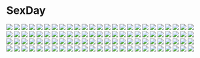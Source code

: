 # SexDay
![](https://konachan.com/jpeg/15c3f611a86cbe2a5fbd106883f47e84/Konachan.com%20-%20118550%202girls%20alice_margatroid%20autumn%20book%20boots%20cream_%28nipakupa%29%20dress%20grass%20kirisame_marisa%20leaves%20touhou%20tree.jpg)
![](https://konachan.com/image/9a1fb34819be029ddb020e0bd11d4782/Konachan.com%20-%20261334%20breast_hold%20breasts%20brown_hair%20censored%20fellatio%20game_cg%20gym_uniform%20hatachi%20paizuri%20penis%20short_hair%20tagme_%28character%29.jpg)
![](https://konachan.com/image/7345e72ed97579310ffafb9008969cb8/Konachan.com%20-%20142304%20blue_hair%20boots%20dress%20hat%20hinanawi_tenshi%20long_hair%20red_eyes%20skirt%20sky%20touhou%20umagenzin%20upskirt.jpg)
![](https://konachan.com/image/0a7d862673cb802cb0a3d5c49f32f936/Konachan.com%20-%20154135%20butterfly%20kazari_tayu%20long_hair%20original.jpg)
![](https://konachan.com/image/d60a3d668fe3afbb34ea2c443ad9f5ca/Konachan.com%20-%20154875%20bed%20blush%20candy%20chocolate%20dokuo%20horns%20maou_%28maoyuu%29%20maoyuu_maou_yuusha%20ribbons%20tail.jpg)
![](https://konachan.com/image/949828d7371b40c045403365310ed949/Konachan.com%20-%20201314%20animal_ears%20bow%20breasts%20candy%20catgirl%20cleavage%20collar%20dress%20hasune%20purple_eyes%20scan%20tail.jpg)
![](https://konachan.com/image/bd424d03885df6a3bbfbec64ef90777e/Konachan.com%20-%2092896%20tagme.jpg)
![](https://konachan.com/image/501712fcbbeb223b524f21649d5b004d/Konachan.com%20-%20216622%202girls%20bell%20blush%20bra%20choker%20flat_chest%20gloves%20headband%20lavie%20loli%20long_hair%20navel%20orange_eyes%20panties%20pink_hair%20red_eyes%20thighhighs%20underwear%20white.jpg)
![](https://konachan.com/jpeg/7f9df41eca81ccdb2823fde5f2ddecdc/Konachan.com%20-%20184452%20breast_grab%20breast_hold%20censored%20clochette%20cum%20game_cg%20oshiki_hitoshi%20paizuri%20penis%20sakigake_generation%20yukinomiya_an%27on.jpg)
![](https://konachan.com/image/a42c439d74aab4d6d4c7328c4a7ec55e/Konachan.com%20-%20302474%20brown_eyes%20glasses%20instrument%20izumi_bell%20nagato_yuki%20paper%20purple_hair%20school_uniform%20short_hair%20suzumiya_haruhi_no_yuutsu%20violin%20waifu2x.jpg)
![](https://konachan.com/jpeg/352384ae40265f2c915796b0eaa7b4ca/Konachan.com%20-%20247421%202girls%20bikini%20breasts%20brown_eyes%20brown_hair%20food%20green_eyes%20ice_cream%20long_hair%20megami%20ponytail%20scan%20short_hair%20swimsuit%20twintails%20water%20wet.jpg)
![](https://konachan.com/image/4f7289efa14fc106b7731814e48fe226/Konachan.com%20-%20211113%20akabane_rin%20anthropomorphism%20gloves%20group%20hat%20kneehighs%20long_hair%20pantyhose%20school_uniform%20skirt%20thighhighs%20twintails%20uniform%20zettai_ryouiki.jpg)
![](https://konachan.com/jpeg/b39096d7221e51b8a2b4c88db233a61a/Konachan.com%20-%20137324%20game_cg%20otome-tachi_no_senjou%20tsuzaki_akira.jpg)
![](https://konachan.com/image/a3d442cd39e2f0916bb278f9c2428cf1/Konachan.com%20-%20252330%20aqua_eyes%20aqua_hair%20dress%20hat%20hatsune_miku%20long_hair%20tagme_%28artist%29%20twintails%20vocaloid.jpg)
![](https://konachan.com/image/60b5d5714f1c329e3574aba33212fc2d/Konachan.com%20-%2074257%20akiyama_mio%20hirasawa_yui%20k-on%21%20kotobuki_tsumugi%20nakano_azusa%20pantyhose%20tainaka_ritsu.jpg)
![](https://konachan.com/image/7a74246cff93a26a8f5b80456c19e56d/Konachan.com%20-%20130479%20black_hair%20blush%20breast_grab%20feng%20game_cg%20green_hair%20hoodie%20hoshizora_e_kakaru_hashi%20ribbons%20short_hair%20toudou_koyori%20twintails.jpg)
![](https://konachan.com/image/15b7a31e41bffcc4e042ffb82821340e/Konachan.com%20-%2065582%20akita_komachi%20black_hair%20long_hair%20marriage_royale%20nishimata_aoi%20purple_eyes.jpg)
![](https://konachan.com/jpeg/735f1db79cf21e91dfc1305d50897fa0/Konachan.com%20-%20249945%20aikatsu%21%20animal%20book%20bow%20forest%20gray_hair%20hat%20koruse%20long_hair%20shirogane_lily%20tree.jpg)
![](https://konachan.com/jpeg/4f0dc19fd6adfbef4a9e067fae659ec8/Konachan.com%20-%20294920%20book%20chocolate%20food%20game_console%20hoodie%20navel%20original%20pajamas%20phone%20pink_hair%20pocky%20purple_eyes%20scan%20short_hair%20shorts%20thighhighs%20twintails.jpg)
![](https://konachan.com/image/e93ee326227b34814db8c29a826450a8/Konachan.com%20-%20284584%20animal_ears%20blue_eyes%20blush%20breast_hold%20breasts%20catgirl%20hashiko_nowoto%20navel%20nipples%20no_bra%20nopan%20original%20shirt_lift%20short_hair%20tail%20white_hair.jpg)
![](https://konachan.com/image/928e47562e664a66873a046f3af6d68d/Konachan.com%20-%20274874%202girls%20clouds%20ecien%20gloves%20green_eyes%20gun%20industrial%20long_hair%20orange_hair%20pantyhose%20purple_hair%20red_eyes%20ruins%20sky%20tie%20twintails%20weapon.jpg)
![](https://konachan.com/jpeg/2e96c9e495f7937e5fc9b5ed0e0a93a3/Konachan.com%20-%20227459%20aqua_eyes%20aqua_hair%20hatsune_miku%20long_hair%20shorts%20tagme_%28artist%29%20twintails%20vocaloid.jpg)
![](https://konachan.com/image/12e90a743bfe056176f9945c529200ad/Konachan.com%20-%20254896%20albedo%20bed%20black_hair%20blush%20breasts%20cleavage%20demon%20elbow_gloves%20gloves%20horns%20long_hair%20maehara_momoko%20overlord%20scan%20wings%20yellow_eyes.jpg)
![](https://konachan.com/jpeg/a15bcf110e45a08b0f5d1bd6d953e1e4/Konachan.com%20-%20248572%20blush%20breasts%20cleavage%20nori_tamago%20pink_hair%20red_eyes%20saigyouji_yuyuko%20short_hair%20touhou.jpg)
![](https://konachan.com/jpeg/b8fe83745aa9217c18edb3a66dbd541f/Konachan.com%20-%20201182%20bath%20bathtub%20breasts%20empress%20footjob%20game_cg%20glasses%20kimijima_yukari%20nipples%20nude%20penis%20sei_shoujo%20starless%20uncensored.jpg)
![](https://konachan.com/image/5068862b2990aa062607c7eb58810caf/Konachan.com%20-%2033958%20clannad%20furukawa_nagisa%20okazaki_tomoya.jpg)
![](https://konachan.com/jpeg/e61cc7a241d320a44fde6953aec177b7/Konachan.com%20-%20295731%20animal%20bat%20cape%20dress%20goth-loli%20gray_hair%20kotatsu_%28g-rough%29%20lolita_fashion%20long_hair%20original%20pointed_ears%20umbrella%20watermark%20yellow_eyes.jpg)
![](https://konachan.com/image/e8a9a801cebdb8692c7bf0e5f97f4d3a/Konachan.com%20-%2086705%20breasts%20brown_hair%20bubblegum_crisis%20cleavage%20long_hair%20priss_asagiri.jpg)
![](https://konachan.com/image/4ee1b31037542f88eb9cba77a82d1966/Konachan.com%20-%20268386%20ass%20azur_lane%20blue_eyes%20braids%20breasts%20glasses%20gray_hair%20group%20loli%20panties%20paper%20red_eyes%20skirt%20spear%20stockings%20torimaru%20underwear%20weapon%20wink.jpg)
![](https://konachan.com/image/f69159222668733c6aaff6f23d5b2afe/Konachan.com%20-%2069134%20blue_eyes%20chain%20collar%20gray_hair%20guitar%20headphones%20horns%20instrument%20long_hair%20magane_len%20navel%20skirt%20thighhighs%20tie%20twintails%20vocaloid%20watermark.jpg)
![](https://konachan.com/image/7131d3704abdfe0328b00b1949c8e35e/Konachan.com%20-%2034727%20kusakabe_misao%20lucky_star.jpg)
![](https://konachan.com/image/10c9b0f0bd9bec0bdd875fdc969a782c/Konachan.com%20-%207395%20animal%20blue_hair%20cat%20innocent_eyes%20moon%20night%20purple_eyes%20sky.jpg)
![](https://konachan.com/jpeg/9c43a7f9354888b9312f06f04d09e5c8/Konachan.com%20-%2076112%20alcot%20blue_eyes%20blue_hair%20blush%20breasts%20censored%20game_cg%20miyoshi_ran%20nimura_yuushi%20nipples%20osananajimi_wa_daitouryou%20paizuri%20penis%20ribbons%20short_hair.jpg)
![](https://konachan.com/image/5cf1898d85bb6343479b2b31a3b1a114/Konachan.com%20-%20236569%20aqua_hair%20hatsune_miku%20long_hair%20twintails%20vocaloid.jpg)
![](https://konachan.com/image/16a77c093e3b1be950635b06328ecb72/Konachan.com%20-%20222797%20boots%20creepypasta%20hoodie%20panties%20purple_hair%20short_hair%20slenderman%20suit%20thighhighs%20twintails%20underwear%20vocaloid%20voiceroid%20yuzuki_yukari.jpg)
![](https://konachan.com/image/9976098409a195bece15a9e77147f9eb/Konachan.com%20-%20297217%20blonde_hair%20bow%20building%20christmas%20dress%20fireworks%20green_eyes%20hat%20lolita_fashion%20long_hair%20night%20original%20qie_%2825832912%29%20rooftop%20signed%20sky%20twintails.jpg)
![](https://konachan.com/image/4b6b4e89fea1f9bbc32795ee0e1e744a/Konachan.com%20-%20196473%20apron%20black_hair%20blue_eyes%20blue_hair%20bow%20brown_eyes%20headband%20la%2B%20pantyhose%20paper%20red_eyes%20ribbons%20school_uniform%20skirt%20stars%20thighhighs%20white_hair.jpg)
![](https://konachan.com/jpeg/d8f1a155bf0a210aef227975fdde836f/Konachan.com%20-%20206439%20afraco%20building%20butterfly%20flowers%20headdress%20long_hair%20original%20petals%20red_eyes%20scenic%20sword%20torii%20waifu2x%20water%20weapon%20white_hair.jpg)
![](https://konachan.com/image/b33989c6a6e287c2150b6419436b1af8/Konachan.com%20-%20109520%202girls%20blonde_hair%20bow%20braids%20brown_hair%20dress%20flowers%20food%20hat%20long_hair%20red_eyes%20sayori%20thighhighs%20tie%20touhou%20watermark%20witch%20yellow_eyes.jpg)
![](https://konachan.com/image/0a9c0f90344e319111cad01710e8522f/Konachan.com%20-%2055562%20kagamine_len%20kagamine_rin%20male%20tamura_hiro%20vocaloid.jpg)
![](https://konachan.com/image/acb6dca3ba7a96f0a76cf176bae7985a/Konachan.com%20-%20114665%20black_hair%20blonde_hair%20chibi%20diamic_days%20green_hair%20hatsushiba_kisa%20koboshi_renko%20lump_of_sugar%20red_hair%20sesena_yau%20shinoyama_tokiha.jpg)
![](https://konachan.com/jpeg/e66b86aa5efe7ef88ce9a07590965ad0/Konachan.com%20-%20284909%20aqua_eyes%20bikini%20blonde_hair%20breasts%20fate_grand_order%20fate_%28series%29%20hat%20naturalton%20navel%20nipples%20swimsuit%20third-party_edit%20white.jpg)
![](https://konachan.com/image/43e75bf2db7ee2c47165e04059240e73/Konachan.com%20-%208567%20blonde_hair%20carnelian%20glasses%20red_eyes.jpg)
![](https://konachan.com/jpeg/c5fe0f6f1764883c4dd2060a8520bb0c/Konachan.com%20-%20210656%20building%20grass%20original%20saneyoshi%20scenic%20school_uniform.jpg)
![](https://konachan.com/jpeg/8905a44ef86c19eabc85794299553f1b/Konachan.com%20-%2079661%20bikini%20blue_eyes%20breasts%20cleavage%20original%20pink_hair%20swimsuit%20tachibana_omina.jpg)
![](https://konachan.com/image/c8d5174b9f138206b1b3cb1a03640c93/Konachan.com%20-%20155657%20hekicha%20tagme%20vocaloid.jpg)
![](https://konachan.com/jpeg/358f929563d8dde080b8e7bf50528ab0/Konachan.com%20-%2038950%20beach%20bikini%20honda_naoki%20nopan%20swimsuit%20twintails%20underboob.jpg)
![](https://konachan.com/image/d0cb130a30fc027026be099d8dfbd49f/Konachan.com%20-%2085686%20kanu%20koihime_musou.jpg)
![](https://konachan.com/image/13ae5ca45df6f5940eea5d442e5625ce/Konachan.com%20-%20156053%20blush%20bow%20green_eyes%20green_hair%20hatsune_miku%20kneehighs%20kokuchuutei%20vocaloid.jpg)
![](https://konachan.com/image/c98261fd1e7f0ba05573dffbf758817b/Konachan.com%20-%20180478%20animal%20aqua_hair%20bird%20blue_eyes%20building%20city%20clouds%20long_hair%20original%20pixiv_fantasia%20red_eyes%20reiami%20sky%20white_hair.jpg)
![](https://konachan.com/image/faa8e7483d4d73c9914a9b8311252cc1/Konachan.com%20-%2020361%20gunslinger_girl%20henrietta.jpg)
![](https://konachan.com/image/a6734dd33167e90a920ebbf059225a08/Konachan.com%20-%2085240%20eureka_seven%20talho_yuuki%20white.jpg)
![](https://konachan.com/image/5b97f1e466284ad0622190ab3fa67ced/Konachan.com%20-%20190218%20elsword%20eve_%28elsword%29.jpg)
![](https://konachan.com/jpeg/0ab0c4d0009a086877220087969a5bc2/Konachan.com%20-%20280675%20aliasing%20bed%20blue_hair%20breasts%20game_cg%20kadomi_ibarako%20long_hair%20navel%20navel_%28company%29%20nipples%20panties%20red_eyes%20spiral%21%21%20topless%20underwear.jpg)
![](https://konachan.com/image/9b9aaa76cc284883eb34e984f0261e21/Konachan.com%20-%2095333%20gumi%20vocaloid.jpg)
![](https://konachan.com/jpeg/36e3b3d7ad1e319c1bd80eec3ae0f911/Konachan.com%20-%20177103%20brown_hair%20game_cg%20garden_soft%20glasses%20green_eyes%20hino_sakiko%20love_replica%20short_hair%20takada_kazuhiro.jpg)
![](https://konachan.com/image/db9ec236979692ae0a59f0f5a1571458/Konachan.com%20-%20142361%20brown_eyes%20brown_hair%20hat%20kira0222%20shameimaru_aya%20short_hair%20skirt%20thighhighs%20touhou%20wings%20wink%20zettai_ryouiki.jpg)
![](https://konachan.com/jpeg/b68b690640bf662f3c8af5b471108a30/Konachan.com%20-%20161258%20ass%20bicycle%20bike_shorts%20clouds%20game_cg%20iizuki_tasuku%20long_hair%20lovely_x_cation%20nirasaki_hinata%20pink_hair%20purple_eyes%20shorts%20sky%20twintails%20water.jpg)
![](https://konachan.com/image/6a2816f724358778c8f194218c204ee5/Konachan.com%20-%2044013%20bandaid%20kitashirakawa_chiyuri%20sky%20touhou.jpg)
![](https://konachan.com/image/34fc322a7bcd899d7fb1ba88942429cc/Konachan.com%20-%20248723%20anthropomorphism%20damien_%28desire_zhang%29%20hat%20long_hair%20petals%20purple_hair%20red_eyes%20u-96_%28zhanjian_shaonu%29%20water%20zhanjian_shaonu.jpg)
![](https://konachan.com/jpeg/2c6215a05780680d23a6b967c52aca0a/Konachan.com%20-%20264928%20ass%20blush%20breast_hold%20brown_hair%20green_eyes%20kirasaka_sayaka%20long_hair%20mokke_%28artist%29%20panties%20ponytail%20ribbons%20school_uniform%20underwear%20white.jpg)
![](https://konachan.com/image/4d7912234ca50fdaa406543becffe6cd/Konachan.com%20-%2082948%20blue_eyes%20hyudora%20katana%20konpaku_youmu%20long_hair%20myon%20sword%20touhou%20weapon.jpg)
![](https://konachan.com/image/baa7a795343a768dd38c71a18c848343/Konachan.com%20-%20208263%20animal_ears%20bunny_ears%20bunnygirl%20forest%20kneehighs%20long_hair%20moon%20night%20reisen_udongein_inaba%20skirt%20tie%20touhou%20toutenkou%20tree.jpg)
![](https://konachan.com/jpeg/ec2b6b29493269522c889b80cb3e6622/Konachan.com%20-%20210928%20bath%20blush%20breast_grab%20breasts%20censored%20game_cg%20long_hair%20midare_setsugekka%20nipples%20pussy%20sasanome_yukina%20tagme_%28artist%29.jpg)
![](https://konachan.com/jpeg/137888f0dcecbf47bc20245e8955b2a7/Konachan.com%20-%20287139%20all_male%20animal%20bird%20black_hair%20long_hair%20male%20minami_%28minami373916%29%20nude%20original%20purple_eyes.jpg)
![](https://konachan.com/image/e150545424c309182e862af08c124b7e/Konachan.com%20-%2010632%20artoria_pendragon_%28all%29%20fate_%28series%29%20fate_stay_night%20fujimura_taiga%20illyasviel_von_einzbern%20matou_sakura%20saber%20tohsaka_rin.jpg)
![](https://konachan.com/image/43fa8c3d4b12af825ec05f650a336d53/Konachan.com%20-%20177848%20knife%20metal_gear_solid%20psycho_mantis%20%3Cro%20screaming_mantis%20the_sorrow%20weapon.jpg)
![](https://konachan.com/jpeg/2430374470f143a4cd23df6fe9cd15e3/Konachan.com%20-%20255621%20ange_vierge%20breasts%20censored%20cum%20kadokura_umekichi%20nipples%20paizuri%20penis%20rizeritta_%28ange_vierge%29.jpg)
![](https://konachan.com/image/0ffaec6a786b9bd77178427c06b1f443/Konachan.com%20-%2085910%20blonde_hair%20bunny%20kunishige_keiichi%20lolita_fashion%20long_hair%20thighhighs%20tie%20white.jpg)
![](https://konachan.com/image/7358ec0366bcecb995e1e03ef3fe8a75/Konachan.com%20-%20166215%20ass%20blonde_hair%20blush%20bow%20breasts%20cum%20elbow_gloves%20gloves%20green_eyes%20headband%20long_hair%20natsume_eri%20navel%20nipples%20thighhighs%20underwear%20wet.jpg)
![](https://konachan.com/image/d618440a30dd40c528b23382a8c6c25f/Konachan.com%20-%209913%20crazy_clover_club%20fate_%28series%29%20fate_stay_night%20matou_sakura%20skintight.jpg)
![](https://konachan.com/image/8cfa623ebcda7b0c6b164ee6748fe5c5/Konachan.com%20-%2081244%20bra%20mayoi_neko_overrun%21%20naruko_kanae%20navel%20panties%20serizawa_fumino%20underwear.jpg)
![](https://konachan.com/image/f01e27ae5ae30ebd95e6b5bfb106500b/Konachan.com%20-%2044044%20ef%20ef_a_fairy_tale_of_the_two%20minori%20miyamura_miyako%20nanao_naru%20no_bra%20open_shirt%20thighhighs.jpg)
![](https://konachan.com/image/d324f01e1276eb6b85e9f82ae779134a/Konachan.com%20-%20209478%20lucario%20pokemon%20riolu%20sa-dui.jpg)
![](https://konachan.com/jpeg/3b80ef8500deadbb82b93fd041eda552/Konachan.com%20-%20220236%20bed%20blue_eyes%20breasts%20cropped%20kyuukon_%28qkonsan%29%20long_hair%20navel%20nipples%20no_bra%20original%20pajamas%20panty_pull%20shirt_lift%20sleeping.jpg)
![](https://konachan.com/image/7e4712d244275ef39b6fc3b81de19e73/Konachan.com%20-%20198753%202girls%20blue_eyes%20brown_hair%20choker%20gloves%20green_eyes%20guitar%20headdress%20idolmaster%20instrument%20kaskia%20microphone%20necklace%20pink_hair%20ponytail%20stars.jpg)
![](https://konachan.com/image/61b73cd1d38de610b16b4794984a0901/Konachan.com%20-%2017255%20melty_blood%20shingetsutan_tsukihime%20tohno_akiha%20vermillion_akiha.jpg)
![](https://konachan.com/image/cffd8f14df974c07677a79172061c2ec/Konachan.com%20-%2010237%20barefoot%20breasts%20brown_hair%20carnelian%20cleavage%20no_bra%20orange%20orange_hair%20quilt%20ribbons%20short_hair%20watermark.jpg)
![](https://konachan.com/jpeg/80712598bc970e61139d66b320ff497d/Konachan.com%20-%20291301%20bikini%20fate_grand_order%20fate_%28series%29%20flowers%20horns%20long_hair%20morizono_shiki%20ponytail%20red_eyes%20swimsuit%20waifu2x%20water%20wet%20white_hair.jpg)
![](https://konachan.com/jpeg/976c538fba95de73793f4760a787e27f/Konachan.com%20-%20228366%20cinkai%20long_hair%20moon%20night%20orange_eyes%20original%20purple_hair.jpg)
![](https://konachan.com/image/ec86bf34c4c2e93075847b9d7e7f6aa9/Konachan.com%20-%20183799%20369minmin%20blonde_hair%20blue_hair%20building%20green_hair%20group%20original%20pink_hair%20short_hair.jpg)
![](https://konachan.com/image/4eb3a3777c929824c16b7c1564bb94f5/Konachan.com%20-%2052529%20k-on%21%20manabe_nodoka%20white.jpg)
![](https://konachan.com/jpeg/c9abf150eadc8a535641e949f46b252b/Konachan.com%20-%20284457%20akihoyy%20ass%20breasts%20cameltoe%20pink_eyes%20purple_hair%20shinjou_akane%20short_hair%20ssss.gridman%20swimsuit.jpg)
![](https://konachan.com/jpeg/cab51fa6cf546c215356d33b87b4e60b/Konachan.com%20-%2033392%20black_hair%20cherry_blossoms%20flowers%20fuura_kafuka%20hanging%20itoshiki_nozomu%20petals%20sayonara_zetsubou_sensei%20school_uniform%20short_hair%20skirt%20tree.jpg)
![](https://konachan.com/image/1a4b637c390a8d49ca5f600033da4066/Konachan.com%20-%2030137%20binchou-tan%20binchou-tan_%28series%29%20ekusa_takahito.jpg)
![](https://konachan.com/image/bcd9f0ea42e25f435a4c281f6b3bc829/Konachan.com%20-%2052515%20hidamari_sketch%20hiro%20ume_aoki%20yuno.jpg)
![](https://konachan.com/image/fcdb2c24db089825b9a772823587b419/Konachan.com%20-%2061113%20animal_ears%20blue_eyes%20breast_hold%20breasts%20fingering%20game_cg%20inakoi%20japanese_clothes%20masturbation%20miko%20nipples%20tail%20tenmaso%20whirlpool.jpg)
![](https://konachan.com/image/5efdb79e1e45c0a2dde2ed47886a9a1d/Konachan.com%20-%2057542%20shining_tears%20tagme%20taka_tony.jpg)
![](https://konachan.com/image/a5757648142c57f4b9a75c319190eb29/Konachan.com%20-%2057269%20jpeg_artifacts%20mibu_natsuki%20tetsudou_musume%20tomytec%20yagisawa_mai.jpg)
![](https://konachan.com/image/cbe399ac59115d2aa4ccc7286f6611f5/Konachan.com%20-%2044542%20brown_hair%20green_eyes%20skirt%20thighhighs%20tsubasa_reservoir_chronicle.jpg)
![](https://konachan.com/image/45b45a7e27a44286fd049184a4f59801/Konachan.com%20-%2045699%20ass%20blonde_hair%20blue_eyes%20breasts%20long_hair%20macross%20macross_frontier%20nipples%20nude%20sheryl_nome%20stars.jpg)
![](https://konachan.com/jpeg/70954a76b434e73ea0e0e42a14c89315/Konachan.com%20-%20238245%20bodysuit%20breasts%20clouds%20elbow_gloves%20fate_%28series%29%20gloves%20izumo_neru%20mash_kyrielight%20purple_eyes%20purple_hair%20short_hair%20sky%20thighhighs.jpg)
![](https://konachan.com/image/e0b304e946c96996202fe4202b1f17bb/Konachan.com%20-%2086581%20beatmania%20beatmania_iidx%20fan%20headdress%20hifumi%20purple_eyes%20purple_hair%20shingo_%28missing_link%29%20signed%20skirt%20third-party_edit.jpg)
![](https://konachan.com/image/6b55881e85bc120adfafe150abd2d446/Konachan.com%20-%2012016%20final_fantasy%20final_fantasy_x%20tidus%20yuna_%28ffx%29.jpg)
![](https://konachan.com/jpeg/8107c4a3d69b3e29b239e35c39e3fbf2/Konachan.com%20-%20123531%20bed%20blush%20bra%20breasts%20brown_hair%20game_cg%20koisuru_koto_to_mitsuketari%20nipples%20panties%20purinko%20suzuse_satsuki%20underwear.jpg)
![](https://konachan.com/image/b2e4dc8fc8033370c042664840c987c1/Konachan.com%20-%20144548%20blonde_hair%20breasts%20chikan_circle_3%20guilty%2B%20hat%20logo%20long_hair%20momiji_kei%20nipples%20no_bra%20nopan%20open_shirt%20red_eyes%20tie%20train%20uniform.jpg)
![](https://konachan.com/image/515849b6ce9a5a6c75cd38352285461f/Konachan.com%20-%20251312%20bow%20brown_eyes%20cropped%20hat%20iwasaki_nami%20koe_no_katachi%20megami%20nishimiya_shouko%20ponytail%20scan%20school_uniform%20short_hair%20skirt.jpg)
![](https://konachan.com/jpeg/3c39e9108908a98a757bc166ee949f82/Konachan.com%20-%20167572%20anthropomorphism%20aqua_eyes%20breasts%20choker%20cleavage%20hat%20navel%20original%20pink_hair%20stockings%20%28tat%29%20wet.jpg)
![](https://konachan.com/image/6bfd3b4d512e89f3a79309fad37d021c/Konachan.com%20-%2032030%20artoria_pendragon_%28all%29%20fate_%28series%29%20fate_stay_night%20saber.jpg)
![](https://konachan.com/jpeg/b898e13a7e43397743d3d90c6f3560be/Konachan.com%20-%2098978%20amakusa_tobari%20breasts%20canvas_4%20game_cg%20hitose_satsuki%20nipples%20nude%20sex.jpg)
